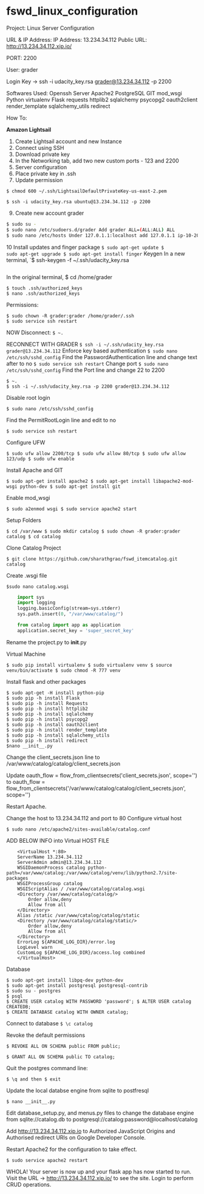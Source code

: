 # fswd_linux_configuration
 Project: Linux Server Configuration


URL & IP Address:
IP Address: 13.234.34.112
Public URL: http://13.234.34.112.xip.io/

PORT: 2200

User: grader

Login Key -> ssh -i udacity_key.rsa grader@13.234.34.112 -p 2200

Softwares Used:
Openssh Server
Apache2
PostgreSQL
GIT
mod_wsgi
Python
virtualenv
Flask
requests
httplib2
sqlalchemy
psycopg2
oauth2client
render_template
sqlalchemy_utils
redirect


How To:

<b>Amazon Lightsail</b>

1. Create Lightsail account and new Instance
2. Connect using SSH
3. Download private key
4. In the Networking tab, add two new custom ports - 123 and 2200
5. Server configuration
6. Place private key in .ssh
7. Update permission
```
$ chmod 600 ~/.ssh/LightsailDefaultPrivateKey-us-east-2.pem

$ ssh -i udacity_key.rsa ubuntu@13.234.34.112 -p 2200
```
9. Create new account grader
```bash
$ sudo su -
$ sudo nano /etc/sudoers.d/grader Add grader ALL=(ALL:ALL) ALL
$ sudo nano /etc/hosts Under 127.0.1.1:localhost add 127.0.1.1 ip-10-20-37-65
```
10 Install updates and finger package
<code>$ sudo apt-get update $ sudo apt-get upgrade $ sudo apt-get install finger</code>
Keygen
In a new terminal, `$ ssh-keygen -f ~/.ssh/udacity_key.rsa
```$ cat ~/.ssh/udacity_key.rsa.pub
```
In the original terminal, $ cd /home/grader
```$ mkdir .ssh
$ touch .ssh/authorized_keys
$ nano .ssh/authorized_keys
```
Permissions: 
```$ sudo chmod 700 /home/grader/.ssh $ sudo chmod 644 /home/grader/.ssh/authorized_keys
$ sudo chown -R grader:grader /home/grader/.ssh
$ sudo service ssh restart
```
NOW Disconnect: ```$ ~.```

RECONNECT WITH GRADER
```$ ssh -i ~/.ssh/udacity_key.rsa grader@13.234.34.112```
Enforce key based authentication
```$ sudo nano /etc/ssh/sshd_config```
Find the PasswordAuthentication line and change text after to no
```$ sudo service ssh restart```
Change port
```$ sudo nano /etc/ssh/sshd_config```
Find the Port line and change 22 to 2200
```$ sudo service ssh restart
$ ~.
$ ssh -i ~/.ssh/udacity_key.rsa -p 2200 grader@13.234.34.112
```

Disable root login
```
$ sudo nano /etc/ssh/sshd_config
```

Find the PermitRootLogin line and edit to no
```
$ sudo service ssh restart
```

Configure UFW
```
$ sudo ufw allow 2200/tcp $ sudo ufw allow 80/tcp $ sudo ufw allow 123/udp $ sudo ufw enable
```

Install Apache and GIT
```
$ sudo apt-get install apache2 $ sudo apt-get install libapache2-mod-wsgi python-dev $ sudo apt-get install git
```

Enable mod_wsgi
```
$ sudo a2enmod wsgi $ sudo service apache2 start
```

Setup Folders
```
$ cd /var/www $ sudo mkdir catalog $ sudo chown -R grader:grader catalog $ cd catalog
```

Clone Catalog Project
```
$ git clone https://github.com/sharathgrao/fswd_itemcatalog.git catalog
```

Create .wsgi file
```
$sudo nano catalog.wsgi
```
```python
    import sys
    import logging
    logging.basicConfig(stream=sys.stderr)
    sys.path.insert(0, "/var/www/catalog/")

    from catalog import app as application
    application.secret_key = 'super_secret_key'
```

Rename the project.py to __init__.py

Virtual Machine
```
$ sudo pip install virtualenv $ sudo virtualenv venv $ source venv/bin/activate $ sudo chmod -R 777 venv
```

Install flask and other packages
```
$ sudo apt-get -H install python-pip
$ sudo pip -h install Flask
$ sudo pip -h install Requests
$ sudo pip -h install httplib2
$ sudo pip -h install sqlalchemy
$ sudo pip -h install psycopg2
$ sudo pip -h install oauth2client
$ sudo pip -h install render_template
$ sudo pip -h install sqlalchemy_utils
$ sudo pip -h install redirect
$nano __init__.py
```

Change the client_secrets.json line to /var/www/catalog/catalog/client_secrets.json

Update oauth_flow = flow_from_clientsecrets('client_secrets.json', scope='') to oauth_flow = flow_from_clientsecrets('/var/www/catalog/catalog/client_secrets.json', scope='')

Restart Apache.

Change the host to 13.234.34.112 and port to 80
Configure virtual host
```
$ sudo nano /etc/apache2/sites-available/catalog.conf
```
ADD BELOW INFO into Virtual HOST FILE

```
    <VirtualHost *:80>
    ServerName 13.234.34.112
    ServerAdmin admin@13.234.34.112
    WSGIDaemonProcess catalog python-path=/var/www/catalog:/var/www/catalog/venv/lib/python2.7/site-packages
    WSGIProcessGroup catalog
    WSGIScriptAlias / /var/www/catalog/catalog.wsgi
    <Directory /var/www/catalog/catalog/>
        Order allow,deny
        Allow from all
    </Directory>
    Alias /static /var/www/catalog/catalog/static
    <Directory /var/www/catalog/catalog/static/>
        Order allow,deny
        Allow from all
    </Directory>
    ErrorLog ${APACHE_LOG_DIR}/error.log
    LogLevel warn
    CustomLog ${APACHE_LOG_DIR}/access.log combined
    </VirtualHost>
```

Database

```
$ sudo apt-get install libpq-dev python-dev
$ sudo apt-get install postgresql postgresql-contrib
$ sudo su - postgres
$ psql
$ CREATE USER catalog WITH PASSWORD 'password'; $ ALTER USER catalog CREATEDB; 
$ CREATE DATABASE catalog WITH OWNER catalog;
```

Connect to database 
```$ \c catalog```

Revoke the default permissions
```
$ REVOKE ALL ON SCHEMA public FROM public; 

$ GRANT ALL ON SCHEMA public TO catalog;
```

Quit the postgres command line: 
```
$ \q and then $ exit
```

Update the local databse engine from sqlite to postfresql
```
$ nano __init__.py 
```
Edit database_setup.py, and menus.py files to change the database engine from sqlite://catalog.db to postgresql://catalog:password@localhost/catalog

Add http://13.234.34.112.xip.io to Authorized JavaScript Origins and Authorised redirect URIs on Google Developer Console.

Restart Apache2 for the configuration to take effect.

```
$ sudo service apache2 restart
```


WHOLA! Your server is now up and your flask app has now started to run. Visit the URL -> http://13.234.34.112.xip.io/ to see the site. Login to perform CRUD operations.

